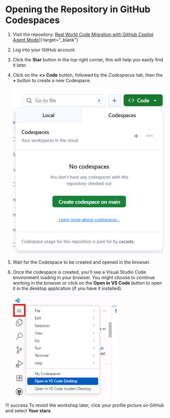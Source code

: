 # Opening the Repository in GitHub Codespaces

1. Visit the repository: [Real World Code Migration with GitHub Copilot Agent Mode|](https://github.com/microsoft/aitour26-WRK541-real-world-code-migration-with-github-copilot-agent-mode){:target="_blank"}
2. Log into your GitHub account.
3. Click the **Star** button in the top right corner, this will help you easily find it later.
4. Click on the **<> Code** button, followed by the *Codespaces* tab, then the **+** button to create a new Codespace.

    ![Create a new Codespace](./media/create-new-codespace.png)

5. Wait for the Codespace to be created and opened in the browser.
6. Once the codespace is created, you'll see a Visual Studio Code environment loading in your browser. You might choose to continue working in the browser or click on the **Open in VS Code** button to open it in the desktop application (if you have it installed).

    ![Open in VS Code button](./media/open-in-vscode.png)

!!! success
    To revisit the workshop later, click your profile picture on GitHub and select **Your stars**.
